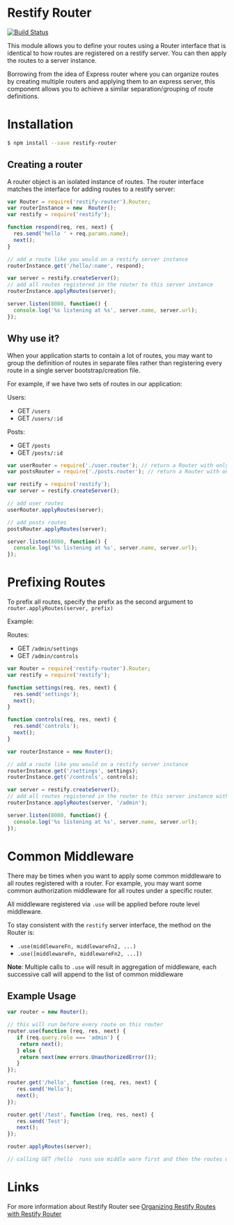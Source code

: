 # Restify Router

[![Build Status](https://travis-ci.org/ukayani/restify-router.svg?branch=master)](https://travis-ci.org/ukayani/restify-router)

This module allows you to define your routes using a Router interface that is identical to how routes are registered
on a restify server. You can then apply the routes to a server instance.

Borrowing from the idea of Express router where you can organize routes by creating multiple routers and applying them
to an express server, this component allows you to achieve a similar separation/grouping of route definitions.

# Installation

```bash
$ npm install --save restify-router
```

## Creating a router

A router object is an isolated instance of routes. The router interface matches the interface for adding routes to a
restify server:

```javascript
var Router = require('restify-router').Router;
var routerInstance = new  Router();
var restify = require('restify');

function respond(req, res, next) {
  res.send('hello ' + req.params.name);
  next();
}

// add a route like you would on a restify server instance
routerInstance.get('/hello/:name', respond);

var server = restify.createServer();
// add all routes registered in the router to this server instance
routerInstance.applyRoutes(server);

server.listen(8080, function() {
  console.log('%s listening at %s', server.name, server.url);
});
```

## Why use it?

When your application starts to contain a lot of routes, you may want to group the definition of routes in
separate files rather than registering every route in a single server bootstrap/creation file.

For example, if we have two sets of routes in our application:

Users:

- GET `/users`
- GET `/users/:id`

Posts:

- GET `/posts`
- GET `/posts/:id`

```javascript
var userRouter = require('./user.router'); // return a Router with only user route definitions
var postsRouter = require('./posts.router'); // return a Router with only posts route definitions

var restify = require('restify');
var server = restify.createServer();

// add user routes
userRouter.applyRoutes(server);

// add posts routes
postsRouter.applyRoutes(server);

server.listen(8080, function() {
  console.log('%s listening at %s', server.name, server.url);
});
```

# Prefixing Routes

To prefix all routes, specify the prefix as the second argument to `router.applyRoutes(server, prefix)`

Example:

Routes:

- GET `/admin/settings`
- GET `/admin/controls`


```javascript
var Router = require('restify-router').Router;
var restify = require('restify');

function settings(req, res, next) {
  res.send('settings');
  next();
}

function controls(req, res, next) {
  res.send('controls');
  next();
}

var routerInstance = new Router();

// add a route like you would on a restify server instance
routerInstance.get('/settings', settings);
routerInstance.get('/controls', controls);

var server = restify.createServer();
// add all routes registered in the router to this server instance with uri prefix 'admin'
routerInstance.applyRoutes(server, '/admin');

server.listen(8080, function() {
  console.log('%s listening at %s', server.name, server.url);
});

```

# Common Middleware

There may be times when you want to apply some common middleware to all routes registered with a router.
For example, you may want some common authorization middleware for all routes under a specific router.

All middleware registered via `.use` will be applied before route level middleware.

To stay consistent with the `restify` server interface, the method on the Router is:

- `.use(middlewareFn, middlewareFn2, ...)`
- `.use([middlewareFn, middlewareFn2, ...])`

**Note**: Multiple calls to `.use` will result in aggregation of middleware, each successive call will append to the list of common middleware

## Example Usage

```javascript
var router = new Router();

// this will run before every route on this router
router.use(function (req, res, next) {
   if (req.query.role === 'admin') {
    return next();
   } else {
    return next(new errors.UnauthorizedError());
   }
});

router.get('/hello', function (req, res, next) {
   res.send('Hello');
   next();
});

router.get('/test', function (req, res, next) {
   res.send('Test');
   next();
});

router.applyRoutes(server);

// calling GET /hello  runs use middle ware first and then the routes middleware

```

# Links

For more information about Restify Router see [Organizing Restify Routes with Restify Router](http://recursivethoughts.com/organizing-restify-routes-with-restify-router/)
